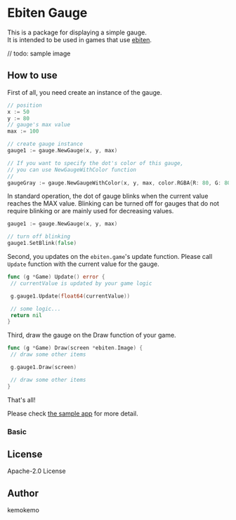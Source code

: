 # Ebiten Gauge

This is a package for displaying a simple gauge.  
It is intended to be used in games that use [ebiten](https://ebiten.org/).

// todo: sample image

## How to use

First of all, you need create an instance of the gauge.

```go
// position
x := 50
y := 80
// gauge's max value
max := 100

// create gauge instance
gauge1 := gauge.NewGauge(x, y, max)

// If you want to specify the dot's color of this gauge,
// you can use NewGaugeWithColor function
// 
gaugeGray := gauge.NewGaugeWithColor(x, y, max, color.RGBA{R: 80, G: 80, B: 80, A: 255})
```

In standard operation, the dot of gauge blinks when the current value reaches the MAX value. Blinking can be turned off for gauges that do not require blinking or are mainly used for decreasing values.

```go
gauge1 := gauge.NewGauge(x, y, max)

// turn off blinking
gauge1.SetBlink(false)
```

Second, you updates on the `ebiten.game`'s update function. Please call `Update` function with the current value for the gauge.

```go
func (g *Game) Update() error {
 // currentValue is updated by your game logic

 g.gauge1.Update(float64(currentValue))

 // some logic...
 return nil
}
```

Third, draw the gauge on the Draw function of your game.

```go
func (g *Game) Draw(screen *ebiten.Image) {
 // draw some other items

 g.gauge1.Draw(screen)

 // draw some other items
}
```

That's all!

Please check [the sample app](https://github.com/kemokemo/ebiten-gauge/tree/main/cmd) for more detail.

### Basic

## License

Apache-2.0 License

## Author

kemokemo
